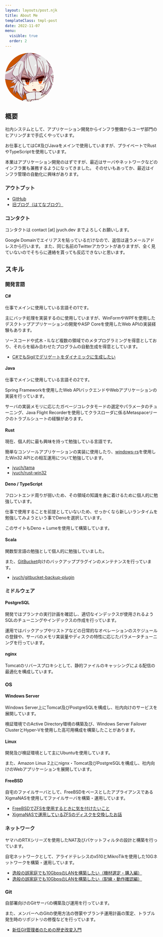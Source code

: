 ```yaml
---
layout: layouts/post.njk
title: About Me
templateClass: tmpl-post
date: 2022-11-07
menu:
  visible: true
  order: 2
---
```


<img src="./img/jyuch.jpg" style="border-radius:50%;height:10rem">

## 概要

社内システムとして、アプリケーション開発からインフラ整備からユーザ部門のヒアリングまで手広くやっています。

お仕事としてはC#及びJavaをメインで使用していますが、プライベートでRustやTypeScriptを使用しています。

本業はアプリケーション開発のはずですが、最近はサーバやネットワークなどのインフラ業も兼務するようになってきました。
そのせいもあってか、最近はインフラ管理の自動化に興味があります。

### アウトプット

- [GitHub](https://github.com/jyuch)
- [旧ブログ（はてなブログ）](https://jyuch.hatenablog.com/)

### コンタクト

コンタクトは contact [at] jyuch.dev までよろしくお願いします。

Google Domainでエイリアスを貼っているだけなので、返信は違うメールアドレスから行います。
また、同じ名前のTwitterアカウントがありますが、全く見ていないのでそちらに連絡を貰っても反応できないと思います。

## スキル

### 開発言語

#### C#

仕事でメインに使用している言語その1です。

主にバッチ処理を実装するのに使用していますが、WinFormやWPFを使用したデスクトップアプリケーションの開発やASP Coreを使用したWeb
APIの実装経験もあります。

ソースコードや式木・ILなど複数の領域でのメタプログラミングを得意としており、それらを組み合わせたプログラムの自動生成を得意としています。

- [C#でもSigilでデリゲートをダイナミックに生成したい](https://jyuch.hatenablog.com/entry/2016/05/01/181145)

#### Java

仕事でメインに使用している言語その2です。

Spring Frameworkを使用したWeb APIバックエンドやWebアプリケーションの実装を行っています。

サーバの実装メモリに応じたガベージコレクタモードの選定やパラメータのチューニング、Java Flight
Recorderを使用してクラスローダに係るMetaspaceリークのトラブルシュートの経験があります。

#### Rust

現在、個人的に最も興味を持って勉強している言語です。

簡単なコンソールアプリケーションの実装に使用したり、[windows-rs](https://github.com/microsoft/windows-rs)を使用したWin32
APIとの相互運用について勉強しています。

- [jyuch/tama](https://github.com/jyuch/tama)
- [jyuch/rust-win32](https://github.com/jyuch/rust-win32)

#### Deno / TypeScript

フロントエンド周りが弱いため、その領域の知識を身に着けるために個人的に勉強しています。

仕事で使用することを前提としていないため、せっかくなら新しいランタイムを勉強してみようという事でDenoを選択しています。

このサイトもDeno + Lumeを使用して構築しています。

#### Scala

関数型言語の勉強として個人的に勉強していました。

また、[GitBucket](https://github.com/gitbucket/gitbucket)向けのバックアッププラグインのメンテナンスを行っています。

- [jyuch/gitbucket-backup-plugin](https://github.com/jyuch/gitbucket-backup-plugin)

### ミドルウェア

#### PostgreSQL

開発ではプランナの実行計画を確認し、適切なインデックスが使用されるようSQLのチューニングやインデックスの作成を行っています。

運用ではバックアップやリストアなどの日常的なオペレーションのスケジュールの登録や、サーバのメモリ実装量やディスクの特性に応じたパラメータチューニングを行っています。

#### nginx

Tomcatのリバースプロキシとして、静的ファイルのキャッシングによる配信の最適化を構成しています。

### OS

#### Windows Server

Windows Server上にTomcat及びPostgreSQLを構成し、社内向けのサービスを展開しています。

検証環境でのActive Directory環境の構築及び、Windows Server Failover
ClusterとHyper-Vを使用した高可用構成を構築したことがあります。

#### Linux

開発及び検証環境として主にUbuntuを使用しています。

また、Amazon Linux 2上にnignx・Tomcat及びPostgreSQLを構成し、社内向けのWebアプリケーションを展開しています。

#### FreeBSD

自宅のファイルサーバとして、FreeBSDをベースとしたアプライアンスであるXigmaNASを使用してファイルサーバを構築・運用しています。

- [FreeBSDでZFSを使用するときに気を付けたいこと](https://jyuch.hatenablog.com/entry/2021/01/01/162640)
- [XigmaNASで運用しているZFSのディスクを交換したお話](https://jyuch.hatenablog.com/entry/2022/01/30/175006)

### ネットワーク

ヤマハのRTXシリーズを使用したNAT及びパケットフィルタの設計と構築を行っています。

自宅ネットワークとして、アライドテレシスのx510とMikroTikを使用した10Gネットワークを構築・運用しています。

- [逸般の誤家庭でも10GbpsのLANを構築したい（機材選定・購入編）](https://jyuch.hatenablog.com/entry/2022/07/13/212000)
- [逸般の誤家庭でも10GbpsのLANを構築したい（配線・動作確認編）](https://jyuch.hatenablog.com/entry/2022/07/23/211721)

### Git

自部署向けのGitサーバの構築及び運用を行っています。

また、メンバーへのGitの使用方法の啓蒙やブランチ運用計画の策定、トラブル発生時のリポジトリの修復などを行っています。

- [新任Git管理者のための歴史改変入門](https://jyuch.hatenablog.com/entry/2022/09/26/002408)

